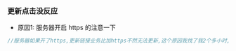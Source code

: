 ### 更新点击没反应

- 原因1: 服务器开启 https 的注意一下

```ts
//服务器如果开了https,更新链接业务比加https不然无法更新,这个原因我找了我2个多小时,注意一下
```
